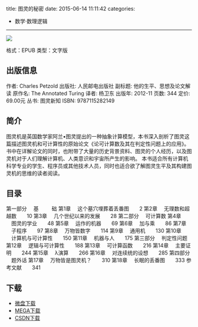 title: 图灵的秘密
date: 2015-06-14 11:11:42
categories:
  - 数学·数理逻辑
---

![](http://img3.douban.com/lpic/s23127964.jpg)

格式：EPUB
类型：文字版

<!--more-->

## 出版信息 ##

作者: Charles Petzold 
出版社: 人民邮电出版社
副标题: 他的生平、思想及论文解读
原作名: The Annotated Turing
译者: 杨卫东 
出版年: 2012-11
页数: 344
定价: 69.00元
丛书: 图灵新知
ISBN: 9787115282149

## 简介 ##

图灵机是英国数学家阿兰•图灵提出的一种抽象计算模型，本书深入剖析了图灵这篇描述图灵机和可计算性的原始论文《论可计算数及其在判定性问题上的应用》。书中在详解论文的同时，也附带了大量的历史背景资料、图灵的个人经历，以及图灵机对于人们理解计算机、人类意识和宇宙所产生的影响。 本书适合所有计算机科学专业的学生、程序员或其他技术人员，同时也适合欲了解图灵生平及其构建图灵机的思维的读者阅读。

## 目录 ##

第一部分 　基 　 　础
第1章 　这个墓穴埋葬着丢番图　　2
第2章 　无理数和超越数　　10
第3章 　几个世纪以来的发展　　28
第二部分 　可计算数
第4章 　图灵的学业　　48
第5章 　运作的机器　　69
第6章 　加与乘　　86
第7章 　子程序　　97
第8章 　万物皆数字　　114
第9章 　通用机　　130
第10章 　计算机与可计算性　　150
第11章 　机器与人　　175
第三部分 　判定性问题
第12章 　逻辑与可计算性　　188
第13章 　可计算函数　　216
第14章 　主要证明　　244
第15章 　λ演算　　266
第16章 　对连续统的设想　　285
第四部分 　题外话
第17章 　万物皆是图灵机？　　310
第18章 　长眠的丢番图　　333
参考文献　　341

## 下载 ##

+ [微盘下载](http://vdisk.weibo.com/s/aADaW4YRFkv0S)
+ [MEGA下载](https://mega.co.nz/#!2VVTALjI!Jsjy1y7ecZQp1v4Kof4T3Ef_0kAWqitidF98NYSiKIM)
+ [CSDN下载](http://download.csdn.net/detail/wizardforcel/8804359)